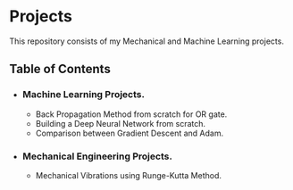 # Projects
This repository consists of my Mechanical and Machine Learning projects.

## Table of Contents
* ### Machine Learning Projects.
  * Back Propagation Method from scratch for OR gate.
  * Building a Deep Neural Network from scratch.
  * Comparison between Gradient Descent and Adam.


* ### Mechanical Engineering Projects.
  * Mechanical Vibrations using Runge-Kutta Method.

